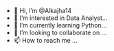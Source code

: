 - 👋 Hi, I’m @Alkajha14
- 👀 I’m interested in Data Analyst...
- 🌱 I’m currently learning Python...
- 💞️ I’m looking to collaborate on ...
- 📫 How to reach me ...

<!---
Alkajha14/Alkajha14 is a ✨ special ✨ repository because its `README.md` (this file) appears on your GitHub profile.
You can click the Preview link to take a look at your changes.
--->
